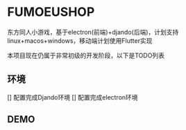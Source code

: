 # FUMOEUSHOP

东方同人小游戏，基于electron(前端)+djando(后端)，计划支持linux+macos+windows，移动端计划使用Flutter实现

本项目现在仍属于非常初级的开发阶段，以下是TODO列表

## 环境
[] 配置完成Djando环境
[] 配置完成electron环境
## DEMO
